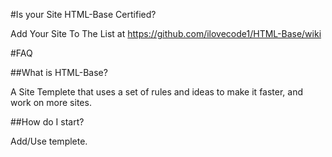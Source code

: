 #Is your Site HTML-Base Certified?

Add Your Site To The List at https://github.com/ilovecode1/HTML-Base/wiki

#FAQ

##What is HTML-Base?

A Site Templete that uses a set of rules and ideas to make it faster, and work on more sites.

##How do I start?

Add/Use templete.
